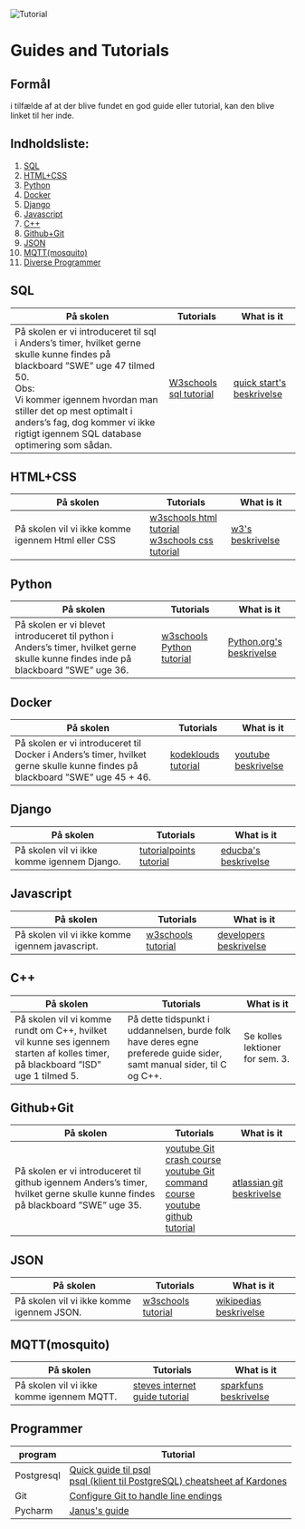 ![Tutorial](https://cdn.pixabay.com/photo/2016/09/09/05/44/tutorial-1656197_960_720.png)
# Guides and Tutorials

## Formål
i tilfælde af at der blive fundet en god guide eller tutorial, kan den blive linket til her inde.

## Indholdsliste:
1. [SQL](#SQL)
2. [HTML+CSS](#HTML+CSS)
3. [Python](#Python)
4. [Docker](#Docker)
5. [Django](#Django)
6. [Javascript](#Javascript)
7. [C++](#C++)
8. [Github+Git](#Github+Git)
9. [JSON](#JSON)
10. [MQTT(mosquito)](#MQTT(mosquito))
11. [Diverse Programmer](#Programmer)

## SQL <a name="SQL"></a>
På skolen|Tutorials|What is it
---------|---------|----------
På skolen er vi introduceret til sql i Anders’s timer, hvilket gerne skulle kunne findes på blackboard ”SWE” uge 47 tilmed 50. <br>Obs:<br>Vi kommer igennem hvordan man stiller det op mest optimalt i anders’s fag, dog kommer vi ikke rigtigt igennem SQL database optimering som sådan.|[W3schools sql tutorial](https://www.w3schools.com/sql/default.asp)|[quick start's beskrivelse](https://www.quickstart.com/blog/what-is-sql-server-and-how-does-it-work/)

## HTML+CSS <a name="HTML+CSS"></a>
På skolen|Tutorials|What is it
---------|---------|----------
På skolen vil vi ikke komme igennem Html eller CSS|[w3schools html tutorial](https://www.w3schools.com/html/default.asp)<br>[w3schools css tutorial](https://www.w3schools.com/css/default.asp)|[w3's beskrivelse](https://www.w3.org/standards/webdesign/htmlcss)

## Python <a name="Python"></a>
På skolen|Tutorials|What is it
---------|---------|----------
På skolen er vi blevet introduceret til python i Anders’s timer, hvilket gerne skulle kunne findes inde på blackboard ”SWE” uge 36.|[w3schools Python tutorial](https://www.w3schools.com/python/default.asp)|[Python.org's beskrivelse](https://www.python.org/doc/essays/blurb/)

## Docker <a name="Docker"></a>
På skolen|Tutorials|What is it
---------|---------|----------
På skolen er vi introduceret til Docker i Anders’s timer, hvilket gerne skulle kunne findes på blackboard ”SWE” uge 45 + 46.|[kodeklouds tutorial](https://kodekloud.com/p/docker-for-the-absolute-beginner-hands-on)|[youtube beskrivelse](https://www.youtube.com/watch?v=wxxigbHwDGM&list=PL2We04F3Y_40PSZyTcOUuH4flMxbxkhDe&index=2)

## Django <a name="Django"></a>
På skolen|Tutorials|What is it
---------|---------|----------
På skolen vil vi ikke komme igennem Django.|[tutorialpoints tutorial](https://www.tutorialspoint.com/django/index.htm)|[educba's beskrivelse](https://www.educba.com/uses-of-django/)

## Javascript <a name="Javascript"></a>
På skolen|Tutorials|What is it
---------|---------|----------
På skolen vil vi ikke komme igennem javascript.|[w3schools tutorial](https://www.w3schools.com/js/default.asp)|[developers beskrivelse](https://developer.mozilla.org/en-US/docs/Learn/JavaScript/First_steps/What_is_JavaScript)

## C++ <a name="C++"></a>
På skolen|Tutorials|What is it
---------|---------|----------
På skolen vil vi komme rundt om C++, hvilket vil kunne ses igennem starten af kolles timer, på blackboard ”ISD” uge 1 tilmed 5.|På dette tidspunkt i uddannelsen, burde folk have deres egne preferede guide sider, samt manual sider, til C og C++.|Se kolles lektioner for sem. 3.

## Github+Git <a name="Github+Git"></a>
På skolen|Tutorials|What is it
---------|---------|----------
På skolen er vi introduceret til github igennem Anders’s timer, hvilket gerne skulle kunne findes på blackboard ”SWE” uge 35.|[youtube Git crash course](https://www.youtube.com/watch?v=SWYqp7iY_Tc)<br>[youtube Git command course](https://www.youtube.com/watch?v=HVsySz-h9r4)<br>[youtube github tutorial](https://www.youtube.com/watch?v=mVnZVw4KJnc)|[atlassian git beskrivelse]( https://www.atlassian.com/git/tutorials/what-is-git)|[howtogeeks github beskrivelse](https://www.howtogeek.com/180167/htg-explains-what-is-github-and-what-do-geeks-use-it-for/)

## JSON <a name="JSON"></a>
På skolen|Tutorials|What is it
---------|---------|----------
På skolen vil vi ikke komme igennem JSON.|[w3schools tutorial](https://www.w3schools.com/js/js_json_intro.asp)|[wikipedias beskrivelse](https://en.wikipedia.org/wiki/JSON)

## MQTT(mosquito) <a name="MQTT(mosquito)"></a>
På skolen|Tutorials|What is it
---------|---------|----------
På skolen vil vi ikke komme igennem MQTT.|[steves internet guide tutorial](http://www.steves-internet-guide.com/mqtt-basics-course/)|[sparkfuns beskrivelse](https://learn.sparkfun.com/tutorials/introduction-to-mqtt/all)

## Programmer <a name="Programmer"></a>
program|Tutorial
---------|----------
Postgresql|[Quick guide til psql](http://postgresguide.com/utilities/psql.html)<br>[psql (klient til PostgreSQL) cheatsheet af Kardones](https://gist.github.com/Kartones/dd3ff5ec5ea238d4c546)
Git|[Configure Git to handle line endings](https://help.github.com/en/github/using-git/configuring-git-to-handle-line-endings)
Pycharm|[Janus's guide](https://github.com/AUTeam2/standards/blob/master/PyCharm.md)
